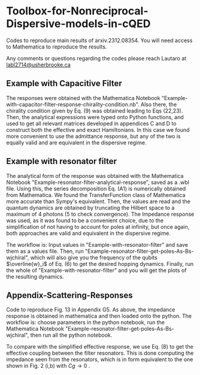 # Toolbox-for-Nonreciprocal-Dispersive-models-in-cQED
Codes to reproduce main results of arxiv.2312.08354. You will need access to Mathematica to reproduce the results.

Any comments or questions regarding the codes please reach Lautaro at labl2714@usherbrooke.ca

## Example with Capacitive Filter

The responses were obtained with the Mathematica Notebook "Example-with-capacitor-filter-response-chirality-condition.nb". Also there, the chirality condition given by Eq. (9) was obtained leading to Eqs (22,23). Then, the analytical expressions were typed onto Python functions, and used to get all relevant matrices developed in appendices C and D to construct both the effective and exact Hamiltonians. In this case we found more convenient to use the admittance response, but any of the two is equally valid and are equivalent in the dispersive regime.

## Example with resonator filter

The analytical form of the response was obtained with the Mathematica Notebook "Example-resonator-filter-analytical-response", saved as a .wbl file. Using this, the series decomposition Eq. (A1) is numerically obtained from Mathematica. We found the TransferFunction class of Mathematica more accurate than Sympy's equivalent. Then, the values are read and the quantum dynamics are obtained by truncating the Hilbert space to a maximum of 4 photons (5 to check convergence). The Impedance response was used, as it was found to be a convenient choice, due to the simplification of not having to account for poles at infinity, but once again, both approaches are valid and equivalent in the dispersive regime.

The workflow is: Input values in "Example-with-resonator-filter" and save them as a values file. Then, run "Example-resonator-filter-get-poles-As-Bs-wjchiral", which will also give you the frequency of the qubits $\overline{w}_i$ of Eq. (6) to get the desired hopping dynamics. Finally, run the whole of "Example-with-resonator-filter" and you will get the plots of the resulting dynamics.

## Appendix-Scattering-Responses

Code to reproduce Fig. 13 in Appendix G5. As above, the impedance response is obtained in mathematica and then loaded onto the python. The workflow is: choose parameters in the python notebook, run the Mathematica Notebook "Example-resonator-filter-get-poles-As-Bs-wjchiral", then run all the python notebook.

To compare with the simplified effective response, we use Eq. (8) to get the effective coupling between the filter resonators. This is done computing the impedance seen from the resonators, which is in form equivalent to the one shown in Fig. 2 (i,b) with $Cg\to 0$
. 
